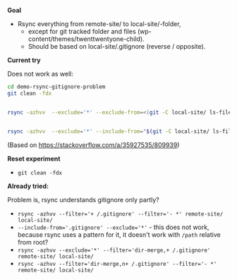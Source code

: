 
**Goal**

- Rsync everything from remote-site/ to local-site/-folder, 
    - except for git tracked folder and files (wp-content/themes/twenttwentyone-child). 
    - Should be based on local-site/.gitignore (reverse / opposite).


**Current try**

Does not work as well:

```bash
cd demo-rsync-gitignore-problem
git clean -fdx


rsync -azhvv  --exclude='*' --exclude-from=<(git -C local-site/ ls-files --exclude-standard -oi --directory) remote-site/ local-site/


rsync -azhvv  --exclude='*' --include-from="$(git -C local-site/ ls-files --exclude-standard -oi --directory >.git/ignores.tmp && echo .git/ignores.tmp')" remote-site/ local-site/
```

(Based on https://stackoverflow.com/a/35927535/809939)


**Reset experiment**

- `git clean -fdx`

**Already tried:**

Problem is, rsync understands gitignore only partly?

- `rsync -azhvv --filter='+ /.gitignore' --filter='- *' remote-site/ local-site/`
- `--include-from='.gitignore' --exclude='*'` - this does not work, because rsync uses a pattern for it, it doesn't work with `/path` relative from root?
- `rsync -azhvv --exclude='*' --filter='dir-merge,+ /.gitignore' remote-site/ local-site/` 
- `rsync -azhvv --filter='dir-merge,n+ /.gitignore' --filter='- *' remote-site/ local-site/`